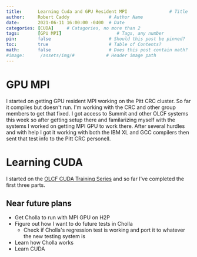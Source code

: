 ```yaml
---
title:      Learning Cuda and GPU Resident MPI                # Title
author:     Robert Caddy               # Author Name
date:       2021-06-11 16:00:00 -0400  # Date
categories: [CUDA]     # Catagories, no more than 2
tags:       [GPU MPI]                     # Tags, any number
pin:        false                      # Should this post be pinned?
toc:        true                       # Table of Contents?
math:       false                      # Does this post contain math?
#image:      /assets/img/#            # Header image path
---
```


# GPU MPI
I started on getting GPU resident MPI working on the Pitt CRC cluster. So far it
compiles but doesn't run. I'm working with the CRC and other group members to
get that fixed. I got access to Summit and other OLCF systems this week so after
getting setup there and familarizing myself with the systems I worked on getting
MPI GPU to work there. After several hurdles and with help I got it working with
both the IBM XL and GCC compilers then sent that test info to the Pitt CRC
personell.

# Learning CUDA
I started on the
[OLCF CUDA Training Series](https://www.olcf.ornl.gov/cuda-training-series/)
and so far I've completed the first three parts.

## Near future plans
- Get Cholla to run with MPI GPU on H2P
- Figure out how I want to do future tests in Cholla
  - Check if Cholla's regression test is working and port it to whatever the new
    testing system is
- Learn how Cholla works
- Learn CUDA

